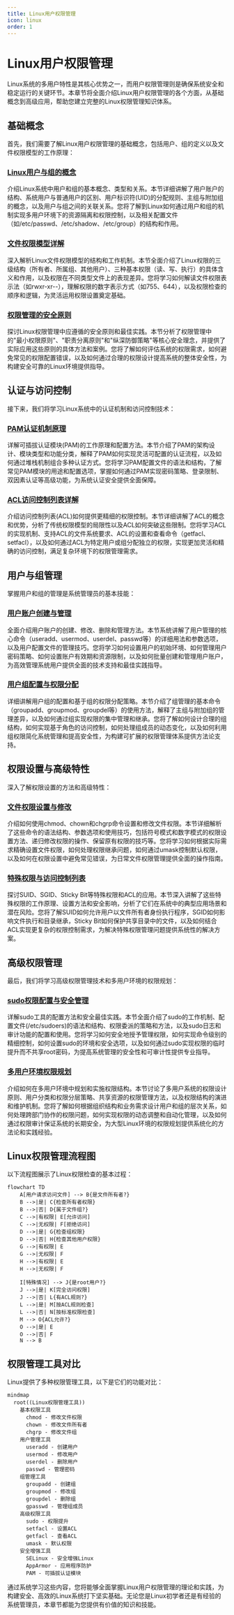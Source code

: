 ```yaml
---
title: Linux用户权限管理
icon: linux
order: 1
---
```


# Linux用户权限管理

Linux系统的多用户特性是其核心优势之一，而用户权限管理则是确保系统安全和稳定运行的关键环节。本章节将全面介绍Linux用户权限管理的各个方面，从基础概念到高级应用，帮助您建立完整的Linux权限管理知识体系。

## 基础概念

首先，我们需要了解Linux用户权限管理的基础概念，包括用户、组的定义以及文件权限模型的工作原理：

### [Linux用户与组的概念](./01-Linux用户与组的概念.md)

介绍Linux系统中用户和组的基本概念、类型和关系。本节详细讲解了用户账户的结构、系统用户与普通用户的区别、用户标识符(UID)的分配规则、主组与附加组的概念，以及用户与组之间的关联关系。您将了解到Linux如何通过用户和组的机制实现多用户环境下的资源隔离和权限控制，以及相关配置文件（如/etc/passwd、/etc/shadow、/etc/group）的结构和作用。

### [文件权限模型详解](./02-文件权限模型详解.md)

深入解析Linux文件权限模型的结构和工作机制。本节全面介绍了Linux权限的三级结构（所有者、所属组、其他用户）、三种基本权限（读、写、执行）的具体含义和作用，以及权限在不同类型文件上的表现差异。您将学习如何解读文件权限表示法（如rwxr-xr--），理解权限的数字表示方式（如755、644），以及权限检查的顺序和逻辑，为灵活运用权限设置奠定基础。

### [权限管理的安全原则](./03-权限管理的安全原则.md)

探讨Linux权限管理中应遵循的安全原则和最佳实践。本节分析了权限管理中的"最小权限原则"、"职责分离原则"和"纵深防御策略"等核心安全理念，并提供了实际应用这些原则的具体方法和案例。您将了解如何评估系统的权限需求，如何避免常见的权限配置错误，以及如何通过合理的权限设计提高系统的整体安全性，为构建安全可靠的Linux环境提供指导。

## 认证与访问控制

接下来，我们将学习Linux系统中的认证机制和访问控制技术：

### [PAM认证机制原理](./04-PAM认证机制原理.md)

详解可插拔认证模块(PAM)的工作原理和配置方法。本节介绍了PAM的架构设计、模块类型和功能分类，解释了PAM如何实现灵活可配置的认证流程，以及如何通过堆栈机制组合多种认证方式。您将学习PAM配置文件的语法和结构，了解常见PAM模块的用途和配置选项，掌握如何通过PAM实现密码策略、登录限制、双因素认证等高级功能，为系统认证安全提供全面保障。

### [ACL访问控制列表详解](./05-ACL访问控制列表详解.md)

介绍访问控制列表(ACL)如何提供更精细的权限控制。本节详细讲解了ACL的概念和优势，分析了传统权限模型的局限性以及ACL如何突破这些限制。您将学习ACL的实现机制、支持ACL的文件系统要求、ACL的设置和查看命令（getfacl、setfacl），以及如何通过ACL为特定用户或组分配独立的权限，实现更加灵活和精确的访问控制，满足复杂环境下的权限管理需求。

## 用户与组管理

掌握用户和组的管理是系统管理员的基本技能：

### [用户账户创建与管理](./06-用户账户创建与管理.md)

全面介绍用户账户的创建、修改、删除和管理方法。本节系统讲解了用户管理的核心命令（useradd、usermod、userdel、passwd等）的详细用法和参数选项，以及用户配置文件的管理技巧。您将学习如何设置用户的初始环境、如何管理用户密码策略、如何设置账户有效期和资源限制，以及如何批量创建和管理用户账户，为高效管理系统用户提供全面的技术支持和最佳实践指导。

### [用户组配置与权限分配](./07-用户组配置与权限分配.md)

详细讲解用户组的配置和基于组的权限分配策略。本节介绍了组管理的基本命令（groupadd、groupmod、groupdel等）的使用方法，解释了主组与附加组的管理差异，以及如何通过组实现权限的集中管理和继承。您将了解如何设计合理的组结构，如何实现基于角色的访问控制，如何处理组成员的动态变化，以及如何利用组权限简化系统管理和提高安全性，为构建可扩展的权限管理体系提供方法论支持。

## 权限设置与高级特性

深入了解权限设置的方法和高级特性：

### [文件权限设置与修改](./08-文件权限设置与修改.md)

介绍如何使用chmod、chown和chgrp命令设置和修改文件权限。本节详细解析了这些命令的语法结构、参数选项和使用技巧，包括符号模式和数字模式的权限设置方法、递归修改权限的操作、保留原有权限的技巧等。您将学习如何根据实际需求精确设置文件权限，如何处理权限继承问题，如何通过umask控制默认权限，以及如何在权限设置中避免常见错误，为日常文件权限管理提供全面的操作指南。

### [特殊权限与访问控制列表](./09-特殊权限与访问控制列表.md)

探讨SUID、SGID、Sticky Bit等特殊权限和ACL的应用。本节深入讲解了这些特殊权限的工作原理、设置方法和安全影响，分析了它们在系统中的典型应用场景和潜在风险。您将了解SUID如何允许用户以文件所有者身份执行程序，SGID如何影响文件执行和目录继承，Sticky Bit如何保护共享目录中的文件，以及如何结合ACL实现更复杂的权限控制需求，为解决特殊权限管理问题提供系统性的解决方案。

## 高级权限管理

最后，我们将学习高级权限管理技术和多用户环境的权限规划：

### [sudo权限配置与安全管理](./10-sudo权限配置与安全管理.md)

详解sudo工具的配置方法和安全最佳实践。本节全面介绍了sudo的工作机制、配置文件(/etc/sudoers)的语法和结构、权限委派的策略和方法，以及sudo日志和审计功能的配置和使用。您将学习如何安全地授予管理权限，如何实现命令级别的精细控制，如何设置sudo的环境和安全选项，以及如何通过sudo实现权限的临时提升而不共享root密码，为提高系统管理的安全性和可审计性提供专业指导。

### [多用户环境权限规划](./11-多用户环境权限规划.md)

介绍如何在多用户环境中规划和实施权限结构。本节讨论了多用户系统的权限设计原则、用户分类和权限分层策略、共享资源的权限管理方法，以及权限结构的演进和维护机制。您将了解如何根据组织结构和业务需求设计用户和组的层次关系，如何处理跨部门协作的权限问题，如何实现权限的动态调整和自动化管理，以及如何通过权限审计保证系统的长期安全，为大型Linux环境的权限规划提供系统化的方法论和实践经验。

## Linux权限管理流程图

以下流程图展示了Linux权限检查的基本过程：

```mermaid
flowchart TD
    A[用户请求访问文件] --> B{是文件所有者?}
    B -->|是| C{检查所有者权限}
    B -->|否| D{属于文件组?}
    C -->|有权限| E[允许访问]
    C -->|无权限| F[拒绝访问]
    D -->|是| G{检查组权限}
    D -->|否| H{检查其他用户权限}
    G -->|有权限| E
    G -->|无权限| F
    H -->|有权限| E
    H -->|无权限| F
    
    I[特殊情况] --> J{是root用户?}
    J -->|是| K[完全访问权限]
    J -->|否| L{有ACL规则?}
    L -->|是| M[按ACL规则检查]
    L -->|否| N[按标准权限检查]
    M --> O{ACL允许?}
    O -->|是| E
    O -->|否| F
    N --> B
```

## 权限管理工具对比

Linux提供了多种权限管理工具，以下是它们的功能对比：

```mermaid
mindmap
  root((Linux权限管理工具))
    基本权限工具
      chmod - 修改文件权限
      chown - 修改文件所有者
      chgrp - 修改文件组
    用户管理工具
      useradd - 创建用户
      usermod - 修改用户
      userdel - 删除用户
      passwd - 管理密码
    组管理工具
      groupadd - 创建组
      groupmod - 修改组
      groupdel - 删除组
      gpasswd - 管理组成员
    高级权限工具
      sudo - 权限提升
      setfacl - 设置ACL
      getfacl - 查看ACL
      umask - 默认权限
    安全增强工具
      SELinux - 安全增强Linux
      AppArmor - 应用程序防护
      PAM - 可插拔认证模块
```

通过系统学习这些内容，您将能够全面掌握Linux用户权限管理的理论和实践，为构建安全、高效的Linux系统打下坚实基础。无论您是Linux初学者还是有经验的系统管理员，本章节都能为您提供有价值的知识和技能。